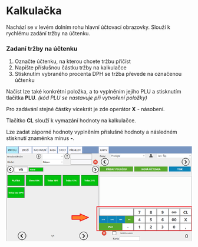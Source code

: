 # Kalkulačka

Nachází se v levém dolním rohu hlavní účtovací obrazovky. Slouží k rychlému zadání tržby na účtenku.

### Zadaní tržby na účtenku

1. Označte účtenku, na kterou chcete tržbu přičíst
2. Napište příslušnou částku tržby na kalkulačce
3. Stisknutím vybraného procenta DPH se tržba převede na označenou účtenku

Načíst lze také konkrétní položka, a to vyplněním jejího PLU a stisknutím tlačítka **PLU**. *(kód PLU se nastavuje při vytvoření položky)*

Pro zadávání stejné částky vícekrát je zde operátor **X** - násobení.

Tlačítko **CL** slouží k vymazání hodnoty na kalkulačce.

Lze zadat záporné hodnoty vyplněním příslušné hodnoty a následném stisknutí znaménka mínus **-**.

![Pokladna](img/calculator.png)
